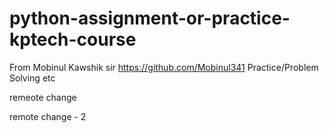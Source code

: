 # python-assignment-or-practice-kptech-course
From Mobinul Kawshik sir  https://github.com/Mobinul341
Practice/Problem Solving etc

remeote change




remote change - 2
